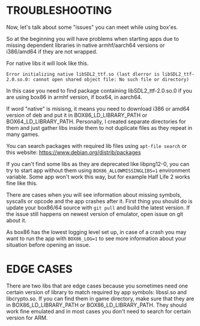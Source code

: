# TROUBLESHOOTING

Now, let's talk about some "issues" you can meet while using box'es.

So at the beginning you will have problems when starting apps due to missing dependent libraries in native armhf/aarch64 versions or i386/amd64 if they are not wrapped.

For native libs it will look like this.
```
Error initializing native libSDL2_ttf.so (last dlerror is libSDL2_ttf-2.0.so.0: cannot open shared object file: No such file or directory)
```

In this case you need to find package containing libSDL2_ttf-2.0.so.0 if you are using box86 in armhf version, if box64, in aarch64.

If word "native" is misisng, it means you need to download i386 or amd64 version of deb and put it in BOX86_LD_LIBRARY_PATH or BOX64_LD_LIBRARY_PATH. Personally, I created separate directories for them and just gather libs inside them to not duplicate files as they repeat in many games.

You can search packages with required lib files using `apt-file search` or this website: https://www.debian.org/distrib/packages

If you can't find some libs as they are deprecated like libpng12-0, you can try to start app without them using `BOX86_ALLOWMISSINGLIBS=1` environment variable. Some app won't work this way, but for example Half Life 2 works fine like this.

There are cases when you will see information about missing symbols, syscalls or opcode and the app crashes after it. First thing you should do is update your box86/64 source with `git pull` and build the latest version. If the issue still happens on newest version of emulator, open issue on git about it.

As box86 has the lowest logging level set up, in case of a crash you may want to run the app with `BOX86_LOG=1` to see more information about your situation before opening an issue.

# EDGE CASES

There are two libs that are edge cases because you sometimes need one certain version of library to match required by app symbols: libssl.so and libcrypto.so. If you can find them in game directory, make sure that they are in BOX86_LD_LIBRARY_PATH or BOX86_LD_LIBRARY_PATH. They should work fine emulated and in most cases you don't need to search for certain version for ARM.
